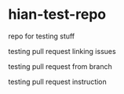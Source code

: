 # hian-test-repo

repo for testing stuff

testing pull request linking issues

testing pull request from branch

testing pull request instruction